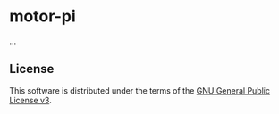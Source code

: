 # motor-pi

...

## License

This software is distributed under the terms of the
[GNU General Public License v3](https://www.gnu.org/licenses/gpl-3.0.en.html).
